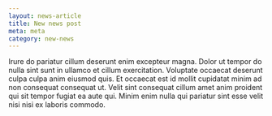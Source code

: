 ```yaml
---
layout: news-article
title: New news post
meta: meta
category: new-news
---
```

Irure do pariatur cillum deserunt enim excepteur magna. Dolor ut tempor do nulla sint sunt in ullamco et cillum exercitation. Voluptate occaecat deserunt culpa culpa anim eiusmod quis. Et occaecat est id mollit cupidatat minim ad non consequat consequat ut. Velit sint consequat cillum amet anim proident qui sit tempor fugiat ea aute qui. Minim enim nulla qui pariatur sint esse velit nisi nisi ex laboris commodo.